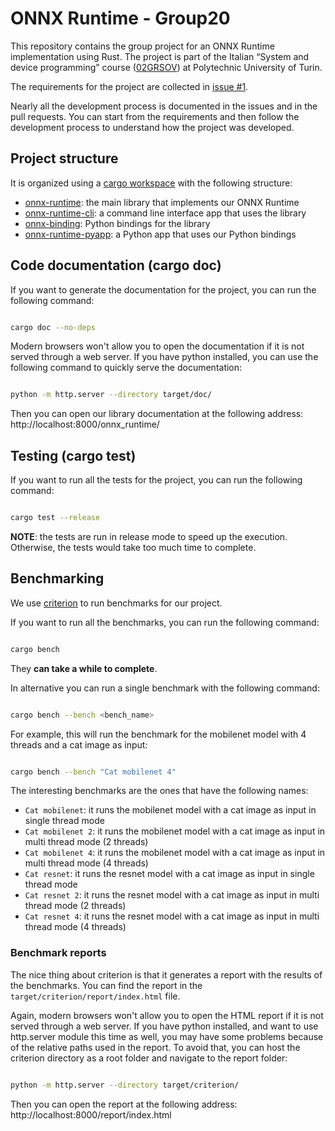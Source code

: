 # ONNX Runtime - Group20

This repository contains the group project for an ONNX Runtime implementation using Rust. The project is part of the Italian “System and device programming” course ([02GRSOV](https://didattica.polito.it/pls/portal30/gap.pkg_guide.viewGap?p_cod_ins=02GRSOV&p_a_acc=2023&p_header=S&p_lang=IT&multi=N)) at Polytechnic University of Turin.

The requirements for the project are collected in [issue #1](https://github.com/ProgrammazioneDiSistema2023-IA-ZZ/Group20/issues/1).

Nearly all the development process is documented in the issues and in the pull requests. You can start from the requirements and then follow the development process to understand how the project was developed.

## Project structure

It is organized using a [cargo workspace](https://doc.rust-lang.org/book/ch14-03-cargo-workspaces.html) with the following structure:

- [onnx-runtime](onnx-runtime/README.md): the main library that implements our ONNX Runtime
- [onnx-runtime-cli](onnx-runtime-cli/README.md): a command line interface app that uses the library
- [onnx-binding](onnx-binding/README.md): Python bindings for the library
- [onnx-runtime-pyapp](onnx-runtime-pyapp/README.md): a Python app that uses our Python bindings

## Code documentation (cargo doc)

If you want to generate the documentation for the project, you can run the following command:

```bash

cargo doc --no-deps

```

Modern browsers won't allow you to open the documentation if it is not served through a web server. If you have python installed, you can use the following command to quickly serve the documentation:

```bash

python -m http.server --directory target/doc/

```

Then you can open our library documentation at the following address: http://localhost:8000/onnx_runtime/

## Testing (cargo test)

If you want to run all the tests for the project, you can run the following command:

```bash

cargo test --release

```

**NOTE**: the tests are run in release mode to speed up the execution. Otherwise, the tests would take too much time to complete.

## Benchmarking

We use [criterion](https://docs.rs/criterion/latest/criterion/) to run benchmarks for our project.

If you want to run all the benchmarks, you can run the following command:

```bash

cargo bench

```

They **can take a while to complete**.

In alternative you can run a single benchmark with the following command:

```bash

cargo bench --bench <bench_name>

```

For example, this will run the benchmark for the mobilenet model with 4 threads and a cat image as input:

```bash

cargo bench --bench "Cat mobilenet 4"

```

The interesting benchmarks are the ones that have the following names:

- `Cat mobilenet`: it runs the mobilenet model with a cat image as input in single thread mode
- `Cat mobilenet 2`: it runs the mobilenet model with a cat image as input in multi thread mode (2 threads)
- `Cat mobilenet 4`: it runs the mobilenet model with a cat image as input in multi thread mode (4 threads)
- `Cat resnet`: it runs the resnet model with a cat image as input in single thread mode
- `Cat resnet 2`: it runs the resnet model with a cat image as input in multi thread mode (2 threads)
- `Cat resnet 4`: it runs the resnet model with a cat image as input in multi thread mode (4 threads)

### Benchmark reports

The nice thing about criterion is that it generates a report with the results of the benchmarks. You can find the report in the `target/criterion/report/index.html` file.

Again, modern browsers won't allow you to open the HTML report if it is not served through a web server. If you have python installed, and want to use http.server module this time as well, you may have some problems because of the relative paths used in the report. To avoid that, you can host the criterion directory as a root folder and navigate to the report folder:

```bash

python -m http.server --directory target/criterion/

```

Then you can open the report at the following address: http://localhost:8000/report/index.html
